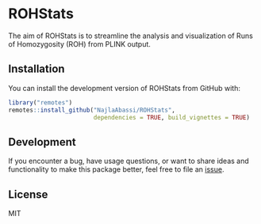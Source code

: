# ROHStats

The aim of ROHStats is to streamline the analysis and visualization of Runs of Homozygosity (ROH) from PLINK output.

## Installation

You can install the development version of ROHStats from GitHub with:

``` r
library("remotes")
remotes::install_github("NajlaAbassi/ROHStats", 
                        dependencies = TRUE, build_vignettes = TRUE)
```

## Development
If you encounter a bug, have usage questions, or want to share ideas and functionality to make this package better, feel free to file an [issue](https://github.com/NajlaAbassi/ROHtools/issues).

## License

MIT